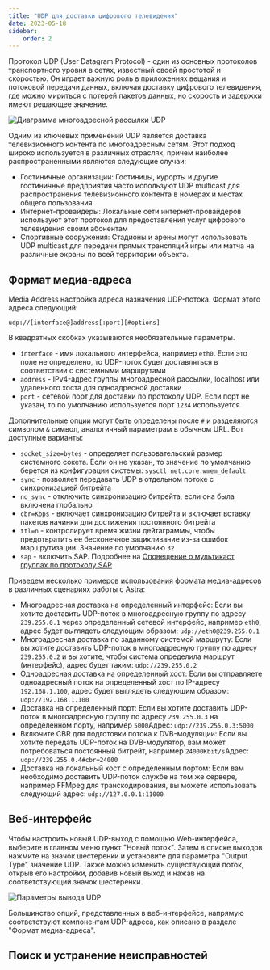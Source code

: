 ```yaml
---
title: "UDP для доставки цифрового телевидения"
date: 2023-05-18
sidebar:
    order: 2
---
```


Протокол UDP (User Datagram Protocol) - один из основных протоколов транспортного уровня в сетях, известный своей простотой и скоростью. Он играет важную роль в приложениях вещания и потоковой передачи данных, включая доставку цифрового телевидения, где можно мириться с потерей пакетов данных, но скорость и задержки имеют решающее значение.

![Диаграмма многоадресной рассылки UDP](https://cdn.cesbo.com/help/astra/delivery/udp.svg)

Одним из ключевых применений UDP является доставка телевизионного контента по многоадресным сетям. Этот подход широко используется в различных отраслях, причем наиболее распространенными являются следующие случаи:

- Гостиничные организации: Гостиницы, курорты и другие гостиничные предприятия часто используют UDP multicast для распространения телевизионного контента в номерах и местах общего пользования.
- Интернет-провайдеры: Локальные сети интернет-провайдеров используют этот протокол для предоставления услуг цифрового телевидения своим абонентам
- Спортивные сооружения: Стадионы и арены могут использовать UDP multicast для передачи прямых трансляций игры или матча на различные экраны по всей территории объекта.

## Формат медиа-адреса[](/ru/astra/delivery/broadcasting/udp#media-address-format)

Media Address настройка адреса назначения UDP-потока. Формат этого адреса следующий:

```
udp://[interface@]address[:port][#options]
```

В квадратных скобках указываются необязательные параметры.

- `interface` - имя локального интерфейса, например `eth0`. Если это поле не определено, то UDP-поток будет доставляться в соответствии с системными маршрутами
- `address` - IPv4-адрес группы многоадресной рассылки, localhost или удаленного хоста для одноадресной доставки
- `port` - сетевой порт для доставки по протоколу UDP. Если порт не указан, то по умолчанию используется порт `1234` используется

Дополнительные опции могут быть определены после `#` и разделяются символом `&` символ, аналогичный параметрам в обычном URL. Вот доступные варианты:

- `socket_size=bytes` - определяет пользовательский размер системного сокета. Если он не указан, то значение по умолчанию берется из конфигурации системы: `sysctl net.core.wmem_default`
- `sync` - позволяет передавать UDP в отдельном потоке с синхронизацией битрейта
- `no_sync` - отключить синхронизацию битрейта, если она была включена глобально
- `cbr=Kbps` - включает синхронизацию битрейта и включает вставку пакетов начинки для достижения постоянного битрейта
- `ttl=n` - контролирует время жизни дейтаграммы, чтобы предотвратить ее бесконечное зацикливание из-за ошибок маршрутизации. Значение по умолчанию `32`
- `sap` - включить SAP. Подробнее на [Оповещение о мультикаст группах по протоколу SAP](/ru/astra/delivery/broadcasting/sap)

Приведем несколько примеров использования формата медиа-адресов в различных сценариях работы с Astra:

- Многоадресная доставка на определенный интерфейс: Если вы хотите доставить UDP-поток в многоадресную группу по адресу `239.255.0.1` через определенный сетевой интерфейс, например `eth0`, адрес будет выглядеть следующим образом: `udp://eth0@239.255.0.1`
- Многоадресная доставка по заданному системой маршруту: Если вы хотите доставить UDP-поток в многоадресную группу по адресу `239.255.0.2` и вы хотите, чтобы система определила маршрут (интерфейс), адрес будет таким: `udp://239.255.0.2`
- Одноадресная доставка на определенный хост: Если вы отправляете одноадресный поток на определенный хост по IP-адресу `192.168.1.100`, адрес будет выглядеть следующим образом: `udp://192.168.1.100`
- Доставка на определенный порт: Если вы хотите доставить UDP-поток в многоадресную группу по адресу `239.255.0.3` на определенном порту, например `5000`Адрес: `udp://239.255.0.3:5000`
- Включите CBR для подготовки потока к DVB-модуляции: Если вы хотите передать UDP-поток на DVB-модулятор, вам может потребоваться постоянный битрейт, например `24000Kbit/s`Адрес: `udp://239.255.0.4#cbr=24000`
- Доставка на локальный хост с определенным портом: Если вам необходимо доставить UDP-поток службе на том же сервере, например FFMpeg для транскодирования, вы можете использовать следующий адрес: `udp://127.0.0.1:11000`

## Веб-интерфейс[](/ru/astra/delivery/broadcasting/udp#web-interface)

Чтобы настроить новый UDP-выход с помощью Web-интерфейса, выберите в главном меню пункт "Новый поток". Затем в списке выходов нажмите на значок шестеренки и установите для параметра "Output Type" значение UDP. Также можно изменить существующий поток, открыв его настройки, добавив новый выход и нажав на соответствующий значок шестеренки.

![Параметры вывода UDP](https://cdn.cesbo.com/help/astra/delivery/broadcasting/udp/options.png)

Большинство опций, представленных в веб-интерфейсе, напрямую соответствуют компонентам UDP-адреса, как описано в разделе "Формат медиа-адреса".

## Поиск и устранение неисправностей
